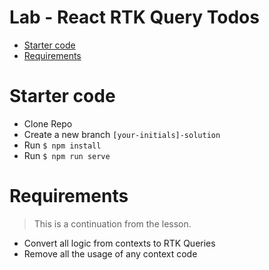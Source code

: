 # Lab - React RTK Query Todos <!-- omit in toc -->
- [Starter code](#starter-code)
- [Requirements](#requirements)

# Starter code
- Clone Repo
- Create a new branch `[your-initials]-solution`
- Run `$ npm install`
- Run `$ npm run serve`

# Requirements
> This is a continuation from the lesson.

- Convert all logic from contexts to RTK Queries
- Remove all the usage of any context code
